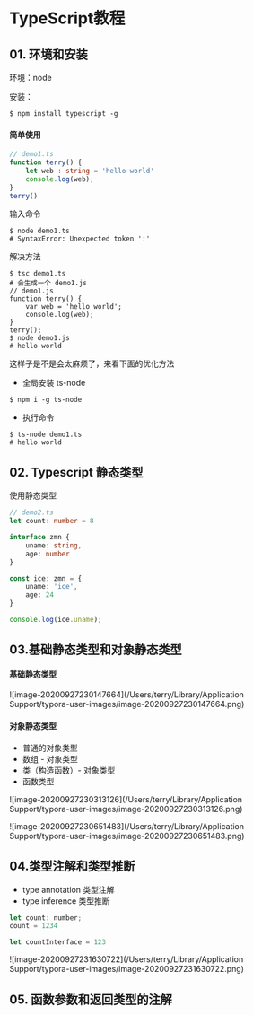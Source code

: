 # TypeScript教程

 

## 01. 环境和安装

环境：node

安装：

```shell
$ npm install typescript -g
```



#### 简单使用

```ts
// demo1.ts
function terry() {
    let web : string = 'hello world'
    console.log(web);
}
terry()
```

输入命令

```shell
$ node demo1.ts
# SyntaxError: Unexpected token ':'
```

解决方法

```shell
$ tsc demo1.ts
# 会生成一个 demo1.js
// demo1.js
function terry() {
    var web = 'hello world';
    console.log(web);
}
terry();
$ node demo1.js
# hello world
```

这样子是不是会太麻烦了，来看下面的优化方法

+ 全局安装 ts-node 

```shell 
$ npm i -g ts-node
```

+ 执行命令

```shell
$ ts-node demo1.ts
# hello world
```



## 02. Typescript 静态类型

 使用静态类型

```ts
// demo2.ts
let count: number = 8

interface zmn {
    uname: string,
    age: number
}

const ice: zmn = {
    uname: 'ice',
    age: 24
}

console.log(ice.uname);
```



## 03.基础静态类型和对象静态类型

#### 基础静态类型

![image-20200927230147664](/Users/terry/Library/Application Support/typora-user-images/image-20200927230147664.png)



#### 对象静态类型

+ 普通的对象类型
+ 数组 - 对象类型
+ 类（构造函数）- 对象类型
+ 函数类型

![image-20200927230313126](/Users/terry/Library/Application Support/typora-user-images/image-20200927230313126.png)

![image-20200927230651483](/Users/terry/Library/Application Support/typora-user-images/image-20200927230651483.png)



## 04.类型注解和类型推断

+ type annotation 类型注解
+ type inference 类型推断

```js
let count: number;
count = 1234

let countInterface = 123
```

![image-20200927231630722](/Users/terry/Library/Application Support/typora-user-images/image-20200927231630722.png)



## 05. 函数参数和返回类型的注解

